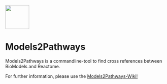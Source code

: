 [<img src=https://user-images.githubusercontent.com/6883670/31999264-976dfb86-b98a-11e7-9432-0316345a72ea.png height=75 />](https://reactome.org)

# Models2Pathways

Models2Pathways is a commandline-tool to find cross references between BioModels and Reactome.

For further information, please use the [Models2Pathways-Wiki!](https://github.com/reactome/Models2Pathways/wiki)
